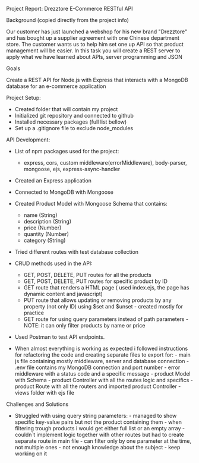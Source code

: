 Project Report: Drezztore E-Commerce RESTful API

Background (copied directly from the project info)

Our customer has just launched a webshop for his new
brand "Drezztore" and has bought up a supplier agreement with one
Chinese department store. The customer wants us to help him set one up
API so that product management will be easier. In this task you will
create a REST server to apply what we have learned about APIs,
server programming and JSON

Goals

Create a REST API for Node.js with Express that interacts with a
MongoDB database for an e-commerce application

Project Setup:
* Created folder that will contain my project
* Initialized git repository and connected to github 
* Installed necessary packages (full list bellow)
* Set up a .gitignore file to exclude node_modules

API Development:

* List of npm packages used for the project:
     - express, cors, custom middleware(errorMiddleware), body-parser, mongoose, ejs, express-async-handler 
* Created an Express application
* Connected to MongoDB with Mongoose
* Created Product Model with Mongoose Schema that contains:
    - name (String)
    - description (String)
    - price (Number)
    - quantity (Number)
    - category (String)
      
* Tried different routes with test database collection

* CRUD methods used in the API:
  - GET, POST, DELETE, PUT routes for all the products
  - GET, POST, DELETE, PUT routes for specific product by ID
  - GET route that renders a HTML page ( used index.ejs, the page has dynamic content and javascript)
  - PUT route that allows updating or removing products by any property (not only ID) using $set and $unset - created mostly for practice
  - GET route for using query parameters instead of path parameters - NOTE: it can only filter products by name or price 

* Used Postman to test API endpoints.
* When almost everything is working as expected i followed instructions for refactoring the code and creating separate files to export for:
                          - main js file containing mostly middleware, server and database connection 
                          - .env file contains my MongoDB connection and port number
                          - error middleware with a status code and a specific message
                          - product Model with Schema
                          - product Controller with all the routes logic and specifics
                          - product Route with all the routers and imported product Controller
                          - views folder with ejs file 

Challenges and Solutions

* Struggled with using query string parameters:
      - managed to show specific key-value pairs but not the product containing them
      - when filtering trough products i would get either full list or an empty array
      - couldn`t implement logic together with other routes but had to create separate route in main file
      - can filter only by one parameter at the time, not multiple ones
      - not enough knowledge about the subject - keep working on it 
  
